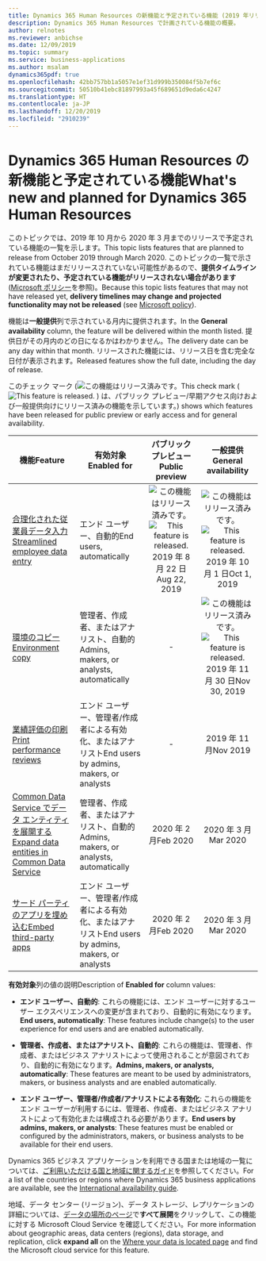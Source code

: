 ```yaml
---
title: Dynamics 365 Human Resources の新機能と予定されている機能 (2019 年リリース ウェーブ 2)
description: Dynamics 365 Human Resources で計画されている機能の概要。
author: relnotes
ms.reviewer: anbichse
ms.date: 12/09/2019
ms.topic: summary
ms.service: business-applications
ms.author: msalam
dynamics365pdf: true
ms.openlocfilehash: 42bb757bb1a5057e1ef31d999b350084f5b7ef6c
ms.sourcegitcommit: 50510b41ebc81897993a45f689651d9eda6c4247
ms.translationtype: HT
ms.contentlocale: ja-JP
ms.lasthandoff: 12/20/2019
ms.locfileid: "2910239"
---
```

# <a name="whats-new-and-planned-for-dynamics-365-human-resources"></a><span data-ttu-id="2ea6a-103">Dynamics 365 Human Resources の新機能と予定されている機能</span><span class="sxs-lookup"><span data-stu-id="2ea6a-103">What's new and planned for Dynamics 365 Human Resources</span></span>

<span data-ttu-id="2ea6a-104">このトピックでは、2019 年 10 月から 2020 年 3 月までのリリースで予定されている機能の一覧を示します。</span><span class="sxs-lookup"><span data-stu-id="2ea6a-104">This topic lists features that are planned to release from October 2019 through March 2020.</span></span> <span data-ttu-id="2ea6a-105">このトピックの一覧で示されている機能はまだリリースされていない可能性があるので、**提供タイムラインが変更されたり、予定されている機能がリリースされない場合があります** ([Microsoft ポリシー](https://go.microsoft.com/fwlink/p/?linkid=2007332)を参照)。</span><span class="sxs-lookup"><span data-stu-id="2ea6a-105">Because this topic lists features that may not have released yet, **delivery timelines may change and projected functionality may not be released** (see [Microsoft policy](https://go.microsoft.com/fwlink/p/?linkid=2007332)).</span></span>

<span data-ttu-id="2ea6a-106">機能は**一般提供**列で示されている月内に提供されます。</span><span class="sxs-lookup"><span data-stu-id="2ea6a-106">In the **General availability** column, the feature will be delivered within the month listed.</span></span> <span data-ttu-id="2ea6a-107">提供日がその月内のどの日になるかはわかりません。</span><span class="sxs-lookup"><span data-stu-id="2ea6a-107">The delivery date can be any day within that month.</span></span> <span data-ttu-id="2ea6a-108">リリースされた機能には、リリース日を含む完全な日付が表示されます。</span><span class="sxs-lookup"><span data-stu-id="2ea6a-108">Released features show the full date, including the day of release.</span></span>

<span data-ttu-id="2ea6a-109">このチェック マーク (![この機能はリリース済みです。](/dynamics365-release-plan/media/green-checkmark.png "この機能はリリース済みです。")</span><span class="sxs-lookup"><span data-stu-id="2ea6a-109">This check mark (![This feature is released.](/dynamics365-release-plan/media/green-checkmark.png "This feature is released.")</span></span> <span data-ttu-id="2ea6a-110">) は、パブリック プレビュー/早期アクセス向けおよび一般提供向けにリリース済みの機能を示しています。</span><span class="sxs-lookup"><span data-stu-id="2ea6a-110">) shows which features have been released for public preview or early access and for general availability.</span></span>

| <span data-ttu-id="2ea6a-111">機能</span><span class="sxs-lookup"><span data-stu-id="2ea6a-111">Feature</span></span>    | <span data-ttu-id="2ea6a-112">有効対象</span><span class="sxs-lookup"><span data-stu-id="2ea6a-112">Enabled for</span></span>    |  <span data-ttu-id="2ea6a-113">パブリック プレビュー</span><span class="sxs-lookup"><span data-stu-id="2ea6a-113">Public preview</span></span> |  <span data-ttu-id="2ea6a-114">一般提供</span><span class="sxs-lookup"><span data-stu-id="2ea6a-114">General availability</span></span> | 
| ---------- |---------------- | :---------------: |:--------------: |
| [<span data-ttu-id="2ea6a-115">合理化された従業員データ入力</span><span class="sxs-lookup"><span data-stu-id="2ea6a-115">Streamlined employee data entry</span></span>](streamlined-employee-data-entry.md) | <span data-ttu-id="2ea6a-116">エンド ユーザー、自動的</span><span class="sxs-lookup"><span data-stu-id="2ea6a-116">End users, automatically</span></span> | <span data-ttu-id="2ea6a-117">![この機能はリリース済みです。](/dynamics365-release-plan/media/green-checkmark.png "この機能はリリース済みです。")</span><span class="sxs-lookup"><span data-stu-id="2ea6a-117">![This feature is released.](/dynamics365-release-plan/media/green-checkmark.png "This feature is released.")</span></span> <span data-ttu-id="2ea6a-118">2019 年 8 月 22 日</span><span class="sxs-lookup"><span data-stu-id="2ea6a-118">Aug 22, 2019</span></span>|<span data-ttu-id="2ea6a-119">![この機能はリリース済みです。](/dynamics365-release-plan/media/green-checkmark.png "この機能はリリース済みです。")</span><span class="sxs-lookup"><span data-stu-id="2ea6a-119">![This feature is released.](/dynamics365-release-plan/media/green-checkmark.png "This feature is released.")</span></span> <span data-ttu-id="2ea6a-120">2019 年 10 月 1 日</span><span class="sxs-lookup"><span data-stu-id="2ea6a-120">Oct 1, 2019</span></span> | 
| [<span data-ttu-id="2ea6a-121">環境のコピー</span><span class="sxs-lookup"><span data-stu-id="2ea6a-121">Environment copy</span></span>](environment-copy.md) | <span data-ttu-id="2ea6a-122">管理者、作成者、またはアナリスト、自動的</span><span class="sxs-lookup"><span data-stu-id="2ea6a-122">Admins, makers, or analysts, automatically</span></span> | -|<span data-ttu-id="2ea6a-123">![この機能はリリース済みです。](/dynamics365-release-plan/media/green-checkmark.png "この機能はリリース済みです。")</span><span class="sxs-lookup"><span data-stu-id="2ea6a-123">![This feature is released.](/dynamics365-release-plan/media/green-checkmark.png "This feature is released.")</span></span> <span data-ttu-id="2ea6a-124">2019 年 11 月 30 日</span><span class="sxs-lookup"><span data-stu-id="2ea6a-124">Nov 30, 2019</span></span> | 
| [<span data-ttu-id="2ea6a-125">業績評価の印刷</span><span class="sxs-lookup"><span data-stu-id="2ea6a-125">Print performance reviews</span></span>](print-performance-reviews.md) | <span data-ttu-id="2ea6a-126">エンド ユーザー、管理者/作成者による有効化、またはアナリスト</span><span class="sxs-lookup"><span data-stu-id="2ea6a-126">End users by admins, makers, or analysts</span></span> | -|<span data-ttu-id="2ea6a-127">2019 年 11 月</span><span class="sxs-lookup"><span data-stu-id="2ea6a-127">Nov 2019</span></span> | 
| [<span data-ttu-id="2ea6a-128">Common Data Service でデータ エンティティを展開する</span><span class="sxs-lookup"><span data-stu-id="2ea6a-128">Expand data entities in Common Data Service</span></span>](expand-data-entities-common-data-service.md) | <span data-ttu-id="2ea6a-129">管理者、作成者、またはアナリスト、自動的</span><span class="sxs-lookup"><span data-stu-id="2ea6a-129">Admins, makers, or analysts, automatically</span></span> | <span data-ttu-id="2ea6a-130">2020 年 2 月</span><span class="sxs-lookup"><span data-stu-id="2ea6a-130">Feb 2020</span></span>|<span data-ttu-id="2ea6a-131">2020 年 3 月</span><span class="sxs-lookup"><span data-stu-id="2ea6a-131">Mar 2020</span></span> | 
| [<span data-ttu-id="2ea6a-132">サード パーティのアプリを埋め込む</span><span class="sxs-lookup"><span data-stu-id="2ea6a-132">Embed third-party apps</span></span>](embed-third-party-apps.md) | <span data-ttu-id="2ea6a-133">エンド ユーザー、管理者/作成者による有効化、またはアナリスト</span><span class="sxs-lookup"><span data-stu-id="2ea6a-133">End users by admins, makers, or analysts</span></span> | <span data-ttu-id="2ea6a-134">2020 年 2 月</span><span class="sxs-lookup"><span data-stu-id="2ea6a-134">Feb 2020</span></span> |<span data-ttu-id="2ea6a-135">2020 年 3 月</span><span class="sxs-lookup"><span data-stu-id="2ea6a-135">Mar 2020</span></span> | 

<span data-ttu-id="2ea6a-136">**有効対象**列の値の説明</span><span class="sxs-lookup"><span data-stu-id="2ea6a-136">Description of **Enabled for** column values:</span></span>

- <span data-ttu-id="2ea6a-137">**エンド ユーザー、自動的**: これらの機能には、エンド ユーザーに対するユーザー エクスペリエンスへの変更が含まれており、自動的に有効になります。</span><span class="sxs-lookup"><span data-stu-id="2ea6a-137">**End users, automatically**: These features include change(s) to the user experience for end users and are enabled automatically.</span></span>

- <span data-ttu-id="2ea6a-138">**管理者、作成者、またはアナリスト、自動的**: これらの機能は、管理者、作成者、またはビジネス アナリストによって使用されることが意図されており、自動的に有効になります。</span><span class="sxs-lookup"><span data-stu-id="2ea6a-138">**Admins, makers, or analysts, automatically**: These features are meant to be used by administrators, makers, or business analysts and are enabled automatically.</span></span>

- <span data-ttu-id="2ea6a-139">**エンド ユーザー、管理者/作成者/アナリストによる有効化**: これらの機能をエンド ユーザーが利用するには、管理者、作成者、またはビジネス アナリストによって有効化または構成される必要があります。</span><span class="sxs-lookup"><span data-stu-id="2ea6a-139">**End users by admins, makers, or analysts**: These features must be enabled or configured by the administrators, makers, or business analysts to be available for their end users.</span></span>


<span data-ttu-id="2ea6a-140">Dynamics 365 ビジネス アプリケーションを利用できる国または地域の一覧については、[ご利用いただける国と地域に関するガイド](https://aka.ms/dynamics_365_international_availability_deck)を参照してください。</span><span class="sxs-lookup"><span data-stu-id="2ea6a-140">For a list of the countries or regions where Dynamics 365 business applications are available, see the [International availability guide](https://aka.ms/dynamics_365_international_availability_deck).</span></span> 

<span data-ttu-id="2ea6a-141">地域、データ センター (リージョン)、データ ストレージ、レプリケーションの詳細については、[データの場所のページ](https://www.microsoft.com/trust-center/privacy/data-location)で**すべて展開**をクリックして、この機能に対する Microsoft Cloud Service を確認してください。</span><span class="sxs-lookup"><span data-stu-id="2ea6a-141">For more information about geographic areas, data centers (regions), data storage, and replication, click **expand all** on the [Where your data is located page](https://www.microsoft.com/trust-center/privacy/data-location) and find the Microsoft cloud service for this feature.</span></span> 
